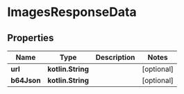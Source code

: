 
# ImagesResponseData

## Properties
Name | Type | Description | Notes
------------ | ------------- | ------------- | -------------
**url** | **kotlin.String** |  |  [optional]
**b64Json** | **kotlin.String** |  |  [optional]



